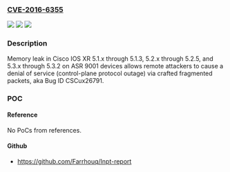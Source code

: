 ### [CVE-2016-6355](https://cve.mitre.org/cgi-bin/cvename.cgi?name=CVE-2016-6355)
![](https://img.shields.io/static/v1?label=Product&message=n%2Fa&color=blue)
![](https://img.shields.io/static/v1?label=Version&message=n%2Fa&color=blue)
![](https://img.shields.io/static/v1?label=Vulnerability&message=n%2Fa&color=brighgreen)

### Description

Memory leak in Cisco IOS XR 5.1.x through 5.1.3, 5.2.x through 5.2.5, and 5.3.x through 5.3.2 on ASR 9001 devices allows remote attackers to cause a denial of service (control-plane protocol outage) via crafted fragmented packets, aka Bug ID CSCux26791.

### POC

#### Reference
No PoCs from references.

#### Github
- https://github.com/Farrhouq/Inpt-report

